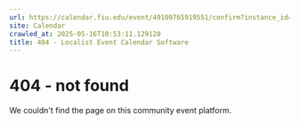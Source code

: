 ```yaml
---
url: https://calendar.fiu.edu/event/49109765919551/confirm?instance_id=49109765956439&return=https%3A%2F%2Fcalendar.fiu.edu%2Fcalendar%3Fevent_types%255B%255D%3D37290279036119
site: Calendar
crawled_at: 2025-05-16T10:53:11.129120
title: 404 - Localist Event Calendar Software
---
```


# 404 - not found
We couldn't find the page on this community event platform.
